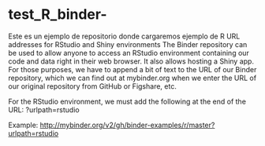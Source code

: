 # test_R_binder-
Este es un ejemplo de repositorio donde cargaremos ejemplo de R
URL addresses for RStudio and Shiny environments
The Binder repository can be used to allow anyone to access an RStudio environment containing our code and data right in their web browser. It also allows hosting a Shiny app. For those purposes, we have to append a bit of text to the URL of our Binder repository, which we can find out at mybinder.org when we enter the URL of our original repository from GitHub or Figshare, etc.

For the RStudio environment, we must add the following at the end of the URL: ?urlpath=rstudio

Example: http://mybinder.org/v2/gh/binder-examples/r/master?urlpath=rstudio
